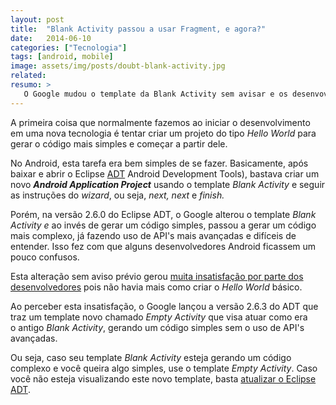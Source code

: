 ```yaml
---
layout: post
title:  "Blank Activity passou a usar Fragment, e agora?"
date:   2014-06-10
categories: ["Tecnologia"]
tags: [android, mobile]
image: assets/img/posts/doubt-blank-activity.jpg
related:
resumo: >
   O Google mudou o template da Blank Activity sem avisar e os desenvovledores ficaram #chateados. Saiba mais aqui.
---
```

<p>A primeira coisa que normalmente fazemos ao iniciar o desenvolvimento em uma nova tecnologia é tentar criar um projeto do tipo <em>Hello World</em> para gerar o código mais simples e começar a partir dele.</p>
<p>No Android, esta tarefa era bem simples de se fazer. Basicamente, após baixar e abrir o Eclipse <a href="http://developer.android.com/tools/sdk/eclipse-adt.html">ADT</a> Android Development Tools), bastava criar um novo <em><strong>Android Application Project</strong></em> usando o template <em>Blank Activity</em> e seguir as instruções do <em>wizard</em>, ou seja, <em>next, next </em>e<em> finish.</em></p>
<p>Porém, na versão 2.6.0 do Eclipse ADT, o Google alterou o template <em>Blank Activity e</em> ao invés de gerar um código simples, passou a gerar um código mais complexo, já fazendo uso de API's mais avançadas e difíceis de entender. Isso fez com que alguns desenvolvedores Android ficassem um pouco confusos.</p>
<p>Esta alteração sem aviso prévio gerou <a href="https://code.google.com/p/android/issues/detail?id=67513">muita insatisfação por parte dos desenvolvedores</a> pois não havia mais como criar o <em>Hello World</em> básico.</p>
<p>Ao perceber esta insatisfação, o Google lançou a versão 2.6.3 do ADT que traz um template novo chamado <em>Empty Activity</em> que visa atuar como era o antigo <em>Blank Activity</em>, gerando um código simples sem o uso de API's avançadas.</p>
<p>Ou seja, caso seu template <em>Blank Activity </em>esteja gerando um código complexo e você queira algo simples, use o template <em>Empty Activity</em>. Caso você não esteja visualizando este novo template, basta <a href="http://developer.android.com/sdk/installing/installing-adt.html">atualizar o Eclipse ADT</a>.</p>
<p>&nbsp;</p>
